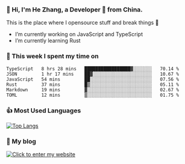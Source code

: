 ### 👋 Hi, I'm He Zhang, a Developer 🚀 from China.

This is the place where I opensource stuff and break things :rofl:

- I’m currently working on JavaScript and TypeScript
- I’m currently learning Rust

### 💪 This week I spent my time on 
<!--START_SECTION:waka-->

```text
TypeScript   8 hrs 28 mins   █████████████████▓░░░░░░░   70.14 %
JSON         1 hr 17 mins    ██▓░░░░░░░░░░░░░░░░░░░░░░   10.67 %
JavaScript   54 mins         ██░░░░░░░░░░░░░░░░░░░░░░░   07.56 %
Rust         37 mins         █▒░░░░░░░░░░░░░░░░░░░░░░░   05.11 %
Markdown     19 mins         ▓░░░░░░░░░░░░░░░░░░░░░░░░   02.67 %
TOML         12 mins         ▒░░░░░░░░░░░░░░░░░░░░░░░░   01.75 %
```

<!--END_SECTION:waka-->

### 👍 Most Used Languages
[![Top Langs](https://github-readme-stats.vercel.app/api/top-langs/?username=zhanghecool&layout=compact)](https://zhanghe.cool)

### 🌈 My blog 
[![Click to enter my website](https://cdn.jsdelivr.net/gh/zhanghecool/assets/images/gif/zhanghecools.gif)](https://zhanghe.cool)
